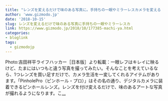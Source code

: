 ```yaml
---
title: "レンズを変えるだけで味のある写真に。手持ちの一眼やミラーレスカメラを変える「Pinhole Pro」"
author: 'www.gizmodo.jp'
date: '2018-10-15'
slug: レンズを変えるだけで味のある写真に手持ちの一眼やミラーレスカ
link: https://www.gizmodo.jp/2018/10/177385-machi-ya.html
categories:
- bloglink
tags:
  - gizmodojp
---
```


Photo:吉田祥平ライフハッカー［日本版］より転載：一眼レフはキレイに映るけど、たまにはいつもと違う写真を撮ってみたい。そんなことを考えているなら、1つレンズを買い足すだけで、カメラ生活を一変してくれるアイテムがあります。「PinholePro（ピンホール・プロ）」はその名の通り、デジタルカメラに装着できるピンホールレンズ。レンズを付け変えるだけで、味のあるアートな写真が撮れるようになります。こ[... <i class="fas fa-external-link-alt"></i>](https://www.gizmodo.jp/2018/10/177385-machi-ya.html)

